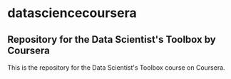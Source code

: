 # datasciencecoursera
## Repository for the Data Scientist's Toolbox by Coursera

This is the repository for the Data Scientist's Toolbox course on Coursera. 
